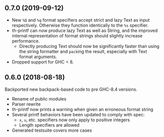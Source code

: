 ## 0.7.0 (2019-09-12)

* New `%Q` and `%q` format specifiers accept strict and lazy Text as input
  respectively. Otherwise they function identically to the `%s` specifier.
* th-printf can now produce lazy Text as well as String, and the improved
  internal representation of format strings should slightly increase performance.
  * Directly producing Text should now be significantly faster than using the 
    string formatter and `pack`ing the result, especially with Text format arguments.
* Dropped support for GHC < 8.

## 0.6.0 (2018-08-18)

Backported new backpack-based code to pre GHC-8.4 versions.

* Rename of public modules
* Parser rewrite
* th-printf now prints a warning when given an erroneous format string
* Several printf behaviors have been updated to comply with spec:
  * `x`, `u`, etc. specifiers now only apply to positive integers
  * Length specifiers are allowed
* Generated testsuite covers more cases

